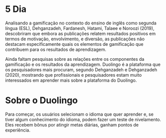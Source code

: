 # 5 Dia

Analisando a gamificação no contexto do ensino de inglês como segunda língua (ESL), Dehganzadeh, Fardanesh, Hatami, Talaee e Noroozi (2019), descobriram que embora as publicações relatem resultados positivos em termos de motivação, envolvimento, e diversão, as publicações não destacam especificamente quais os elementos de gamificação que contribuem para os resultados de aprendizagem.

Ainda faltam pesquisas sobre as relações entre os componentes da gamificação e os resultados da aprendizagem. Duolingo é a plataforma que os pesquisadores mais procuram, segundo Dehganzadeh e Dehganzadeh (2020), mostrando que profissionais e pesquisadores estam muito interessados ​​em aprender mais sobre a plataforma do Duolingo.

# Sobre o Duolingo

Para começar, os usuários selecionam o idioma que quer aprender e, se tiver algum conhecimento do idioma, podem fazer um teste de nivelamento. Eles recebem bônus por atingir metas diárias, ganham pontos de experiência.
